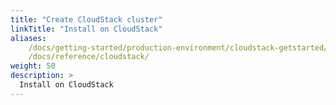 ```yaml
---
title: "Create CloudStack cluster" 
linkTitle: "Install on CloudStack" 
aliases:
    /docs/getting-started/production-environment/cloudstack-getstarted/
    /docs/reference/cloudstack/
weight: 50
description: >
  Install on CloudStack
---
```

